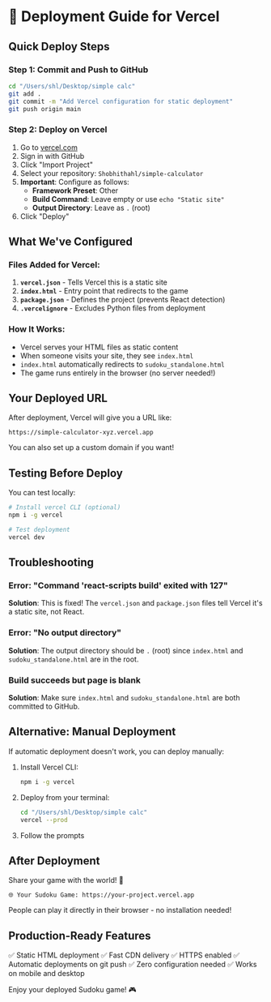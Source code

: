 # 🚀 Deployment Guide for Vercel

## Quick Deploy Steps

### Step 1: Commit and Push to GitHub

```bash
cd "/Users/shl/Desktop/simple calc"
git add .
git commit -m "Add Vercel configuration for static deployment"
git push origin main
```

### Step 2: Deploy on Vercel

1. Go to [vercel.com](https://vercel.com)
2. Sign in with GitHub
3. Click "Import Project"
4. Select your repository: `Shobhithahl/simple-calculator`
5. **Important**: Configure as follows:
   - **Framework Preset**: Other
   - **Build Command**: Leave empty or use `echo "Static site"`
   - **Output Directory**: Leave as `.` (root)
6. Click "Deploy"

## What We've Configured

### Files Added for Vercel:

1. **`vercel.json`** - Tells Vercel this is a static site
2. **`index.html`** - Entry point that redirects to the game
3. **`package.json`** - Defines the project (prevents React detection)
4. **`.vercelignore`** - Excludes Python files from deployment

### How It Works:

- Vercel serves your HTML files as static content
- When someone visits your site, they see `index.html`
- `index.html` automatically redirects to `sudoku_standalone.html`
- The game runs entirely in the browser (no server needed!)

## Your Deployed URL

After deployment, Vercel will give you a URL like:
```
https://simple-calculator-xyz.vercel.app
```

You can also set up a custom domain if you want!

## Testing Before Deploy

You can test locally:
```bash
# Install vercel CLI (optional)
npm i -g vercel

# Test deployment
vercel dev
```

## Troubleshooting

### Error: "Command 'react-scripts build' exited with 127"
**Solution**: This is fixed! The `vercel.json` and `package.json` files tell Vercel it's a static site, not React.

### Error: "No output directory"
**Solution**: The output directory should be `.` (root) since `index.html` and `sudoku_standalone.html` are in the root.

### Build succeeds but page is blank
**Solution**: Make sure `index.html` and `sudoku_standalone.html` are both committed to GitHub.

## Alternative: Manual Deployment

If automatic deployment doesn't work, you can deploy manually:

1. Install Vercel CLI:
   ```bash
   npm i -g vercel
   ```

2. Deploy from your terminal:
   ```bash
   cd "/Users/shl/Desktop/simple calc"
   vercel --prod
   ```

3. Follow the prompts

## After Deployment

Share your game with the world! 🎉

```
🌐 Your Sudoku Game: https://your-project.vercel.app
```

People can play it directly in their browser - no installation needed!

## Production-Ready Features

✅ Static HTML deployment
✅ Fast CDN delivery
✅ HTTPS enabled
✅ Automatic deployments on git push
✅ Zero configuration needed
✅ Works on mobile and desktop

Enjoy your deployed Sudoku game! 🎮

